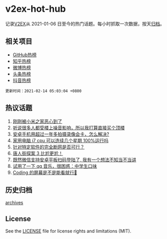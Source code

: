 # v2ex-hot-hub

 记录[V2EX](https://www.v2ex.com/)从 2021-01-06 日至今的热门话题。每小时抓取一次数据，按天[归档](archives)。
 
 ## 相关项目

- [GitHub热榜](https://github.com/lonnyzhang423/github-hot-hub)
- [知乎热榜](https://github.com/lonnyzhang423/zhihu-hot-hub)
- [微博热榜](https://github.com/lonnyzhang423/weibo-hot-hub)
- [头条热榜](https://github.com/lonnyzhang423/toutiao-hot-hub)
- [抖音热榜](https://github.com/lonnyzhang423/douyin-hot-hub)


 `更新时间：2021-02-14 05:03:04 +0800`

## 热议话题

1. [刚刚被小米之家恶心到了](https://www.v2ex.com/t/753178)
1. [听说很多人都受楼上噪音影响，所以我打算直接买个顶楼](https://www.v2ex.com/t/753154)
1. [安卓手机用超过一年多拍摄录像会卡，怎么解决?](https://www.v2ex.com/t/753137)
1. [家用电脑 i7 cpu 可以连续几个星期 100%运行吗](https://www.v2ex.com/t/753163)
1. [针对特定软件的完全断网是否可行？](https://www.v2ex.com/t/753164)
1. [唐人街探案 3 比尬更尬！](https://www.v2ex.com/t/753205)
1. [既然微信支持安卓平板扫码登陆了, 我有一个想法不知当不当讲](https://www.v2ex.com/t/753167)
1. [试用了一下 qq 音乐，很困惑：中学生口味](https://www.v2ex.com/t/753145)
1. [Coding 的屏幕是不是能看就行👀](https://www.v2ex.com/t/753177)

## 历史归档

[archives](archives)

## License

See the [LICENSE](LICENSE) file for license rights and limitations (MIT).
